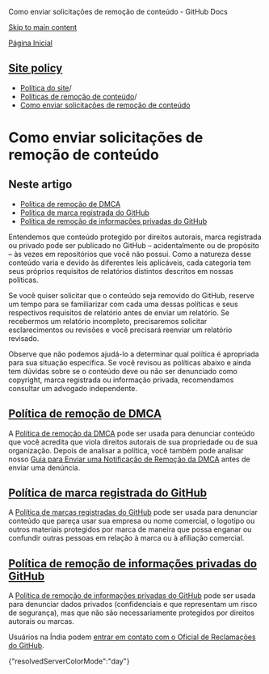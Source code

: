 Como enviar solicitações de remoção de conteúdo - GitHub Docs

[Skip to main content](#main-content)

[Página Inicial](/pt)

[Site policy](/pt/site-policy)
----------

* [Política do site](/pt/site-policy)/
* [Políticas de remoção de conteúdo](/pt/site-policy/content-removal-policies)/
* [Como enviar solicitações de remoção de conteúdo](/pt/site-policy/content-removal-policies/submitting-content-removal-requests)

Como enviar solicitações de remoção de conteúdo
==========

Neste artigo
----------

* [Política de remoção de DMCA](#dmca-takedown-policy)
* [Política de marca registrada do GitHub](#github-trademark-policy)
* [Política de remoção de informações privadas do GitHub](#github-private-information-removal-policy)

Entendemos que conteúdo protegido por direitos autorais, marca registrada ou privado pode ser publicado no GitHub – acidentalmente ou de propósito – às vezes em repositórios que você não possui. Como a natureza desse conteúdo varia e devido às diferentes leis aplicáveis, cada categoria tem seus próprios requisitos de relatórios distintos descritos em nossas políticas.

Se você quiser solicitar que o conteúdo seja removido do GitHub, reserve um tempo para se familiarizar com cada uma dessas políticas e seus respectivos requisitos de relatório antes de enviar um relatório. Se recebermos um relatório incompleto, precisaremos solicitar esclarecimentos ou revisões e você precisará reenviar um relatório revisado.

Observe que não podemos ajudá-lo a determinar qual política é apropriada para sua situação específica. Se você revisou as políticas abaixo e ainda tem dúvidas sobre se o conteúdo deve ou não ser denunciado como copyright, marca registrada ou informação privada, recomendamos consultar um advogado independente.

[Política de remoção de DMCA](#dmca-takedown-policy)
----------

A [Política de remoção da DMCA](/pt/site-policy/content-removal-policies/dmca-takedown-policy) pode ser usada para denunciar conteúdo que você acredita que viola direitos autorais de sua propriedade ou de sua organização. Depois de analisar a política, você também pode analisar nosso [Guia para Enviar uma Notificação de Remoção da DMCA](/pt/site-policy/content-removal-policies/guide-to-submitting-a-dmca-takedown-notice) antes de enviar uma denúncia.

[Política de marca registrada do GitHub](#github-trademark-policy)
----------

A [Política de marcas registradas do GitHub](/pt/site-policy/content-removal-policies/github-trademark-policy) pode ser usada para denunciar conteúdo que pareça usar sua empresa ou nome comercial, o logotipo ou outros materiais protegidos por marca de maneira que possa enganar ou confundir outras pessoas em relação à marca ou à afiliação comercial.

[Política de remoção de informações privadas do GitHub](#github-private-information-removal-policy)
----------

A [Política de remoção de informações privadas do GitHub](/pt/site-policy/content-removal-policies/github-private-information-removal-policy) pode ser usada para denunciar dados privados (confidenciais e que representam um risco de segurança), mas que não são necessariamente protegidos por direitos autorais ou marcas.

Usuários na Índia podem [entrar em contato com o Oficial de Reclamações do GitHub](https://support.github.com/contact/india-grievance-officer).

{"resolvedServerColorMode":"day"}
